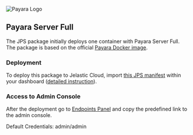 ![Payara Logo](http://cdn2.hubspot.net/hub/334594/hubfs/Payara_Blog_Images/payara_logo_edited.jpg?t=1464882446136&width=150) 
## Payara Server Full

The JPS package initially deploys one container with Payara Server Full. The package is based on the official [Payara Docker image](https://github.com/payara/docker-payaraserver-full).

### Deployment

To deploy this package to Jelastic  Cloud, import [this JPS manifest](../../raw/master/manifest.jps) within your dashboard ([detailed instruction](https://docs.jelastic.com/environment-export-import#import)).

### Access to Admin Console 
After the deployment go to [Endpoints Panel](https://docs.jelastic.com/endpoints) and copy the predefined link to the admin console.  

Default Credentials: admin/admin

